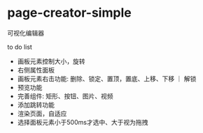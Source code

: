 # page-creator-simple
可视化编辑器

to do list

- 画板元素控制大小，旋转
- 右侧属性面板
- 画板元素右击功能: 删除、锁定、置顶，置底、上移、下移 ｜ 解锁
- 预览功能
- 完善组件: 矩形、按钮、图片、视频
- 添加跳转功能
- 渲染页面，自适应
- 选择面板元素小于500ms才选中、大于视为拖拽